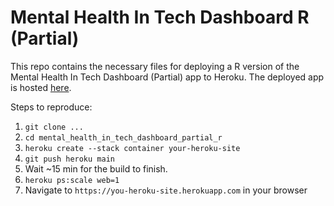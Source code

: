 # Mental Health In Tech Dashboard R (Partial)

This repo contains the necessary files for deploying a R version of the Mental Health In Tech Dashboard (Partial) app to Heroku.
The deployed app is hosted [here](https://dsci532-testdashboard-r.herokuapp.com/).

Steps to reproduce:

1. `git clone ...`
2. `cd mental_health_in_tech_dashboard_partial_r`
3. `heroku create --stack container your-heroku-site`
4. `git push heroku main`
5. Wait ~15 min for the build to finish.
6. `heroku ps:scale web=1`
7. Navigate to `https://you-heroku-site.herokuapp.com` in your browser
